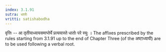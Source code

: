 ```yaml
---
index: 3.1.91
sutra: धातोः
vritti: satishabodha
---
```






वृत्तिः -- आ तृतीयाध्यायसमाप्तेर्ये प्रत्ययास्ते धातोः परे स्युः । The affixes prescribed by the rules starting from 3.1.91 up to the end of Chapter Three (of the अष्टाध्यायी) are to be used following a verbal root.

